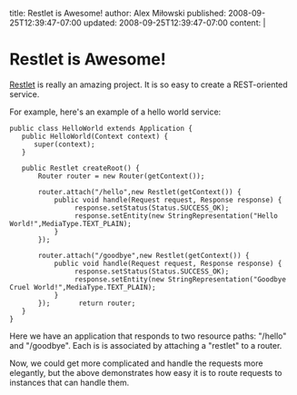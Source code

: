 title: Restlet is Awesome!
author: Alex Miłowski
published: 2008-09-25T12:39:47-07:00
updated: 2008-09-25T12:39:47-07:00
content: |

   # Restlet is Awesome!

   [Restlet](http://www.restlet.org) is really an amazing project.  It is so easy to create a REST-oriented service.

   For example, here's an example of a hello world service:

   ```
   public class HelloWorld extends Application {
      public HelloWorld(Context context) {
         super(context);
      }

      public Restlet createRoot() {
          Router router = new Router(getContext());

          router.attach("/hello",new Restlet(getContext()) {
              public void handle(Request request, Response response) {
                   response.setStatus(Status.SUCCESS_OK);
                   response.setEntity(new StringRepresentation("Hello World!",MediaType.TEXT_PLAIN);
              }
          });

          router.attach("/goodbye",new Restlet(getContext()) {
              public void handle(Request request, Response response) {
                   response.setStatus(Status.SUCCESS_OK);
                   response.setEntity(new StringRepresentation("Goodbye Cruel World!",MediaType.TEXT_PLAIN);
              }
          });       return router;
      }
   }
   ```
   Here we have an application that responds to two resource paths: "/hello" and "/goodbye".  Each is is associated by attaching a "restlet" to a router.

   Now, we could get more complicated and handle the requests more elegantly, but the above demonstrates how easy it is to route requests to instances that can handle them.
